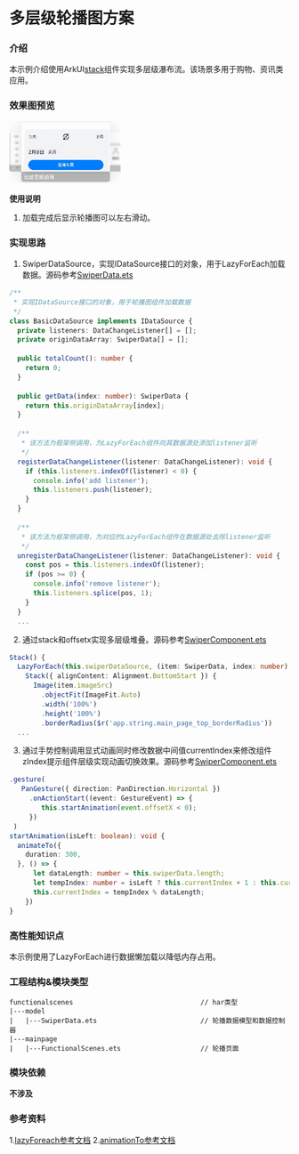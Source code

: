 # 多层级轮播图方案

### 介绍

本示例介绍使用ArkUI[stack](https://developer.huawei.com/consumer/cn/doc/harmonyos-references-V2/ts-container-stack-0000001427584888-V2)组件实现多层级瀑布流。该场景多用于购物、资讯类应用。

### 效果图预览

<img src="./src/main/resources/base/media/swiper_component.gif" width="200">

**使用说明**

1. 加载完成后显示轮播图可以左右滑动。

### 实现思路

1. SwiperDataSource，实现IDataSource接口的对象，用于LazyForEach加载数据。源码参考[SwiperData.ets](./src/main/ets/components/model/SwiperData.ets)
```ts
/**
 * 实现IDataSource接口的对象，用于轮播图组件加载数据
 */
class BasicDataSource implements IDataSource {
  private listeners: DataChangeListener[] = [];
  private originDataArray: SwiperData[] = [];

  public totalCount(): number {
    return 0;
  }

  public getData(index: number): SwiperData {
    return this.originDataArray[index];
  }

  /**
   * 该方法为框架侧调用，为LazyForEach组件向其数据源处添加listener监听
   */
  registerDataChangeListener(listener: DataChangeListener): void {
    if (this.listeners.indexOf(listener) < 0) {
      console.info('add listener');
      this.listeners.push(listener);
    }
  }

  /**
   * 该方法为框架侧调用，为对应的LazyForEach组件在数据源处去除listener监听
   */
  unregisterDataChangeListener(listener: DataChangeListener): void {
    const pos = this.listeners.indexOf(listener);
    if (pos >= 0) {
      console.info('remove listener');
      this.listeners.splice(pos, 1);
    }
  }
  ...
  ```
2. 通过stack和offsetx实现多层级堆叠。源码参考[SwiperComponent.ets](./src/main/ets/components/mainpage/SwiperComponent.ets)
```ts
Stack() {
  LazyForEach(this.swiperDataSource, (item: SwiperData, index: number) => {
    Stack({ alignContent: Alignment.BottomStart }) {
      Image(item.imageSrc)
        .objectFit(ImageFit.Auto)
        .width('100%')
        .height('100%')
        .borderRadius($r('app.string.main_page_top_borderRadius'))
  ...
  ```
3. 通过手势控制调用显式动画同时修改数据中间值currentIndex来修改组件zIndex提示组件层级实现动画切换效果。源码参考[SwiperComponent.ets](./src/main/ets/components/mainpage/SwiperComponent.ets)
```ts
.gesture(
   PanGesture({ direction: PanDirection.Horizontal })
     .onActionStart((event: GestureEvent) => {
        this.startAnimation(event.offsetX < 0);
     })
 )
startAnimation(isLeft: boolean): void {
  animateTo({
    duration: 300,
  }, () => {
      let dataLength: number = this.swiperData.length;
      let tempIndex: number = isLeft ? this.currentIndex + 1 : this.currentIndex - 1 + dataLength;
      this.currentIndex = tempIndex % dataLength;
    })
}
  ```

### 高性能知识点

本示例使用了LazyForEach进行数据懒加载以降低内存占用。

### 工程结构&模块类型

   ```
   functionalscenes                                // har类型
   |---model
   |   |---SwiperData.ets                          // 轮播数据模型和数据控制器 
   |---mainpage
   |   |---FunctionalScenes.ets                    // 轮播页面
   ```

### 模块依赖

**不涉及**

### 参考资料

1.[lazyForeach参考文档](https://developer.huawei.com/consumer/cn/doc/harmonyos-guides-V2/arkts-rendering-control-lazyforeach-0000001524417213-V2)
2.[animationTo参考文档](https://developer.huawei.com/consumer/cn/doc/harmonyos-references-V2/ts-explicit-animation-0000001478341181-V2)